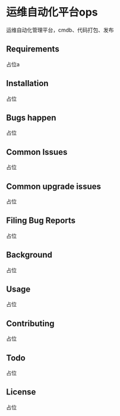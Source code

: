 运维自动化平台ops
===============
运维自动化管理平台，cmdb、代码打包、发布

Requirements
-------------
占位a

Installation
----------
占位

Bugs happen
---------
占位

Common Issues
-------------
占位

Common upgrade issues
------------
占位

Filing Bug Reports
--------------
占位

Background
--------------
占位

Usage
-----------
占位

Contributing
----------
占位

Todo
----------
占位

License
-----------
占位
